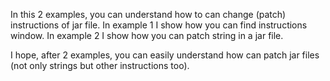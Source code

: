 In this 2 examples, you can understand how to can change (patch) instructions of jar file.
In example 1 I show how you can find instructions window.
In example 2 I show how you can patch string in a jar file. 

I hope, after 2 examples, you can easily understand how can patch jar files (not only strings but other instructions too).  
